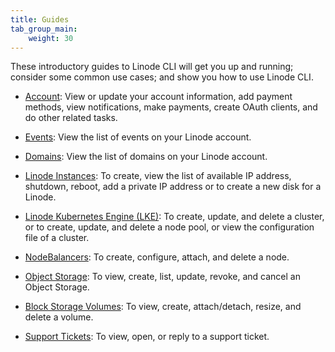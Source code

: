 ```yaml
---
title: Guides
tab_group_main:
    weight: 30
---
```


These introductory guides to Linode CLI will get you up and running; consider some common use cases; and show you how to use Linode CLI.

- [Account](/docs/products/tools/cli/guides/account/): View or update your account information, add payment methods, view notifications, make payments, create OAuth clients, and do other related tasks.

- [Events](/docs/products/tools/cli/guides/events/): View the list of events on your Linode account.

- [Domains](/docs/products/tools/cli/guides/domains/): View the list of domains on your Linode account.

- [Linode Instances](/docs/products/tools/cli/guides/linode-instances/): To create, view the list of available IP address, shutdown, reboot, add a private IP address or to create a new disk for a Linode.

- [Linode Kubernetes Engine (LKE)](/docs/products/tools/cli/guides/linode-kubernetes-engine/): To create, update, and delete a cluster, or to create, update, and delete a node pool, or view the configuration file of a cluster.

- [NodeBalancers](/docs/products/tools/cli/guides/nodebalancers/): To create, configure, attach, and  delete a node.

- [Object Storage](/docs/products/tools/cli/guides/object-storage/): To view, create, list, update, revoke, and cancel an Object Storage.

- [Block Storage Volumes](/docs/products/tools/cli/guides/block-storage-volumes/): To view, create, attach/detach, resize, and delete a volume.

- [Support Tickets](/docs/products/tools/cli/guides/support-tickets/): To view, open, or reply to a support ticket.
